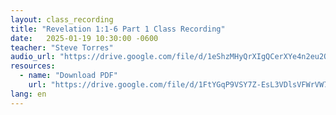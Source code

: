 ```yaml
---
layout: class_recording
title: "Revelation 1:1-6 Part 1 Class Recording"
date:   2025-01-19 10:30:00 -0600
teacher: "Steve Torres"
audio_url: "https://drive.google.com/file/d/1eShzMHyQrXIgQCerXYe4n2eu2Q1c4oOm/preview"
resources:
  - name: "Download PDF"
    url: "https://drive.google.com/file/d/1FtYGqP9VSY7Z-EsL3VDlsVFWrVW7BZF3/view"
lang: en
---
```

